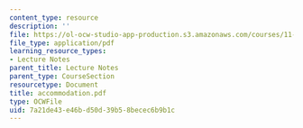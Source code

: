 ```yaml
---
content_type: resource
description: ''
file: https://ol-ocw-studio-app-production.s3.amazonaws.com/courses/11-204-planning-communications-and-digital-media-fall-2004/7a21de43e46bd50d39b58becec6b9b1c_accommodation.pdf
file_type: application/pdf
learning_resource_types:
- Lecture Notes
parent_title: Lecture Notes
parent_type: CourseSection
resourcetype: Document
title: accommodation.pdf
type: OCWFile
uid: 7a21de43-e46b-d50d-39b5-8becec6b9b1c
---
```

